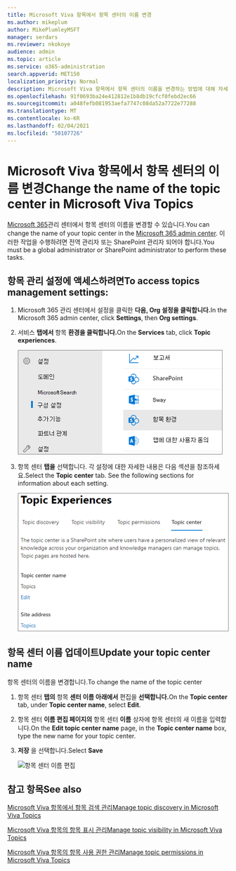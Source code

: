 ```yaml
---
title: Microsoft Viva 항목에서 항목 센터의 이름 변경
ms.author: mikeplum
author: MikePlumleyMSFT
manager: serdars
ms.reviewer: nkokoye
audience: admin
ms.topic: article
ms.service: o365-administration
search.appverid: MET150
localization_priority: Normal
description: Microsoft Viva 항목에서 항목 센터의 이름을 변경하는 방법에 대해 자세히 알아보고
ms.openlocfilehash: 91f0693ba24e412812e1b8db19cfcf0febd2ec66
ms.sourcegitcommit: a048fefb081953aefa7747c08da52a7722e77288
ms.translationtype: MT
ms.contentlocale: ko-KR
ms.lasthandoff: 02/04/2021
ms.locfileid: "50107726"
---
```

# <a name="change-the-name-of-the-topic-center-in-microsoft-viva-topics"></a><span data-ttu-id="a5f8f-103">Microsoft Viva 항목에서 항목 센터의 이름 변경</span><span class="sxs-lookup"><span data-stu-id="a5f8f-103">Change the name of the topic center in Microsoft Viva Topics</span></span>

<span data-ttu-id="a5f8f-104">[Microsoft 365](https://admin.microsoft.com)관리 센터에서 항목 센터의 이름을 변경할 수 있습니다.</span><span class="sxs-lookup"><span data-stu-id="a5f8f-104">You can change the name of your topic center in the [Microsoft 365 admin center](https://admin.microsoft.com).</span></span> <span data-ttu-id="a5f8f-105">이러한 작업을 수행하려면 전역 관리자 또는 SharePoint 관리자 되어야 합니다.</span><span class="sxs-lookup"><span data-stu-id="a5f8f-105">You must be a global administrator or SharePoint administrator to perform these tasks.</span></span>

## <a name="to-access-topics-management-settings"></a><span data-ttu-id="a5f8f-106">항목 관리 설정에 액세스하려면</span><span class="sxs-lookup"><span data-stu-id="a5f8f-106">To access topics management settings:</span></span>

1. <span data-ttu-id="a5f8f-107">Microsoft 365 관리 센터에서 설정을 클릭한 **다음, Org 설정을 클릭합니다.**</span><span class="sxs-lookup"><span data-stu-id="a5f8f-107">In the Microsoft 365 admin center, click **Settings**, then **Org settings**.</span></span>
2. <span data-ttu-id="a5f8f-108">서비스 **탭에서** 항목 **환경을 클릭합니다.**</span><span class="sxs-lookup"><span data-stu-id="a5f8f-108">On the **Services** tab, click **Topic experiences**.</span></span>

    ![지식에 사람 연결](../media/admin-org-knowledge-options-completed.png) 

3. <span data-ttu-id="a5f8f-110">항목 센터 **탭을** 선택합니다. 각 설정에 대한 자세한 내용은 다음 섹션을 참조하세요.</span><span class="sxs-lookup"><span data-stu-id="a5f8f-110">Select the **Topic center** tab. See the following sections for information about each setting.</span></span>

    ![knowledge-network-settings](../media/knowledge-network-settings-topic-center.png) 

##  <a name="update-your-topic-center-name"></a><span data-ttu-id="a5f8f-112">항목 센터 이름 업데이트</span><span class="sxs-lookup"><span data-stu-id="a5f8f-112">Update your topic center name</span></span>

<span data-ttu-id="a5f8f-113">항목 센터의 이름을 변경합니다.</span><span class="sxs-lookup"><span data-stu-id="a5f8f-113">To change the name of the topic center</span></span>

1. <span data-ttu-id="a5f8f-114">항목 센터 **탭의** 항목 **센터 이름 아래에서** 편집을 **선택합니다.**</span><span class="sxs-lookup"><span data-stu-id="a5f8f-114">On the **Topic center** tab, under **Topic center name**, select **Edit**.</span></span>
2. <span data-ttu-id="a5f8f-115">항목 센터 **이름 편집 페이지의** 항목 센터 **이름** 상자에 항목 센터의 새 이름을 입력합니다.</span><span class="sxs-lookup"><span data-stu-id="a5f8f-115">On the **Edit topic center name** page, in the **Topic center name** box, type the new name for your topic center.</span></span>
3. <span data-ttu-id="a5f8f-116">**저장** 을 선택합니다.</span><span class="sxs-lookup"><span data-stu-id="a5f8f-116">Select **Save**</span></span>

    ![항목 센터 이름 편집](../media/manage-topic-center-name.png)  

## <a name="see-also"></a><span data-ttu-id="a5f8f-118">참고 항목</span><span class="sxs-lookup"><span data-stu-id="a5f8f-118">See also</span></span>

[<span data-ttu-id="a5f8f-119">Microsoft Viva 항목에서 항목 검색 관리</span><span class="sxs-lookup"><span data-stu-id="a5f8f-119">Manage topic discovery in Microsoft Viva Topics</span></span>](topic-experiences-discovery.md)

[<span data-ttu-id="a5f8f-120">Microsoft Viva 항목의 항목 표시 관리</span><span class="sxs-lookup"><span data-stu-id="a5f8f-120">Manage topic visibility in Microsoft Viva Topics</span></span>](topic-experiences-knowledge-rules.md)

[<span data-ttu-id="a5f8f-121">Microsoft Viva 항목의 항목 사용 권한 관리</span><span class="sxs-lookup"><span data-stu-id="a5f8f-121">Manage topic permissions in Microsoft Viva Topics</span></span>](topic-experiences-user-permissions.md)
